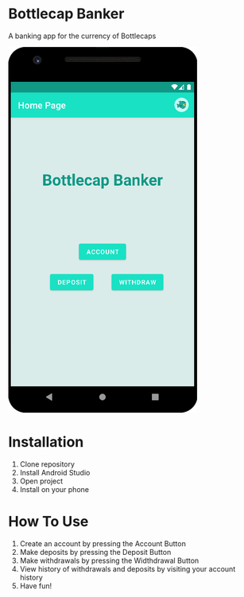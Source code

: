 # Bottlecap Banker

A banking app for the currency of Bottlecaps

![alt text](https://github.com/LiljaKiiski/AndroidApps/blob/master/BottlecapBanker/images/cover.png)

# Installation
1. Clone repository
2. Install Android Studio
3. Open project
4. Install on your phone

# How To Use
1. Create an account by pressing the Account Button
2. Make deposits by pressing the Deposit Button
3. Make withdrawals by pressing the Widthdrawal Button
4. View history of withdrawals and deposits by visiting your account history
5. Have fun!
